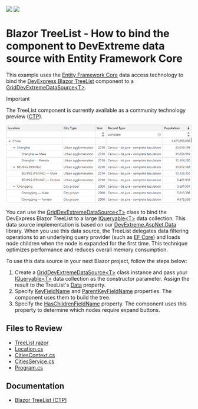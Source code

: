 <!-- default badges list -->
[![](https://img.shields.io/badge/Open_in_DevExpress_Support_Center-FF7200?style=flat-square&logo=DevExpress&logoColor=white)](https://supportcenter.devexpress.com/ticket/details/T1026838)
[![](https://img.shields.io/badge/📖_How_to_use_DevExpress_Examples-e9f6fc?style=flat-square)](https://docs.devexpress.com/GeneralInformation/403183)
<!-- default badges end -->
# Blazor TreeList - How to bind the component to DevExtreme data source with Entity Framework Core

This example uses the [Entity Framework Core](https://learn.microsoft.com/en-us/ef/core/) data access technology to bind the [DevExpress Blazor TreeList](https://docs.devexpress.com/Blazor/404942/components/treelist) component to a [GridDevExtremeDataSource\<T>](https://docs.devexpress.com/Blazor/DevExpress.Blazor.GridDevExtremeDataSource-1).

> [!IMPORTANT]
> The TreeList component is currently available as a community technology preview ([CTP](https://www.devexpress.com/aboutus/pre-release.xml)).

![Bind DevExpress Blazor TreeList to DevExtreme Data Source](/image.png)

You can use the [GridDevExtremeDataSource\<T>](https://docs.devexpress.com/Blazor/DevExpress.Blazor.GridDevExtremeDataSource-1) class to bind the DevExpress Blazor TreeList to a large [IQueryable\<T>](https://docs.microsoft.com/en-us/dotnet/api/system.linq.iqueryable-1) data collection. This data source implementation is based on our [DevExtreme.AspNet.Data](https://github.com/DevExpress/DevExtreme.AspNet.Data) library. When you use this data source, the TreeList delegates data filtering operations to an underlying query provider (such as [EF Core](https://docs.microsoft.com/en-us/ef/core/)) and loads node children when the node is expanded for the first time. This technique optimizes performance and reduces overall memory consumption.

To use this data source in your next Blazor project, follow the steps below:

1. Create a [GridDevExtremeDataSource\<T>](https://docs.devexpress.com/Blazor/DevExpress.Blazor.GridDevExtremeDataSource-1) class instance and pass your [IQueryable\<T>](https://docs.microsoft.com/en-us/dotnet/api/system.linq.iqueryable-1) data collection as the constructor parameter. Assign the result to the TreeList's [Data](https://docs.devexpress.com/Blazor/DevExpress.Blazor.DxTreeList.Data?v=24.1) property.
2. Specify [KeyFieldName](https://docs.devexpress.com/Blazor/DevExpress.Blazor.DxTreeList.KeyFieldName?v=24.1) and [ParentKeyFieldName](https://docs.devexpress.com/Blazor/DevExpress.Blazor.DxTreeList.ParentKeyFieldName?v=24.1) properties. The component uses them to build the tree.
3. Specify the [HasChildrenFieldName](https://docs.devexpress.com/Blazor/DevExpress.Blazor.DxTreeList.HasChildrenFieldName?v=24.1) property. The component uses this property to determine which nodes require expand buttons.

## Files to Review

- [TreeList.razor](./CS/TreeListOnDemand/TreeListOnDemand/Components/Pages/TreeList.razor)
- [Location.cs](./CS/TreeListOnDemand/TreeListOnDemand/Data/Location.cs)
- [CitiesContext.cs](./CS/TreeListOnDemand/TreeListOnDemand/Data/CitiesContext.cs)
- [CitiesService.cs](.CS/TreeListOnDemand/TreeListOnDemand/Services/CitiesService.cs)
- [Program.cs](./CS/TreeListOnDemand/TreeListOnDemand/Program.cs)

## Documentation

- [Blazor TreeList (CTP)](https://docs.devexpress.com/Blazor/404942/components/treelist)
